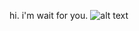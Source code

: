 hi. i'm wait for you.
![alt text]([http://url/to/img.png](https://media1.tenor.com/m/sJ2STToKvTIAAAAd/shuake-akeshu.gif))
